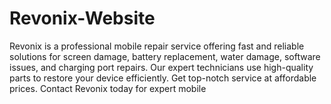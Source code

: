 # Revonix-Website
Revonix is a professional mobile repair service offering fast and reliable solutions for screen damage, battery replacement, water damage, software issues, and charging port repairs. Our expert technicians use high-quality parts to restore your device efficiently. Get top-notch service at affordable prices. Contact Revonix today for expert mobile 
